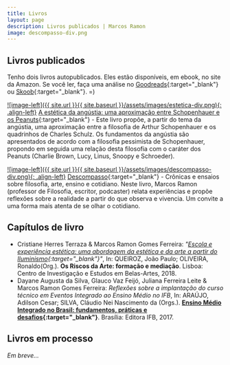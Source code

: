 ```yaml
---
title: Livros
layout: page
description: Livros publicados | Marcos Ramon
image: descompasso-div.png
---
```


## Livros publicados

Tenho dois livros autopublicados. Eles estão disponíveis, em ebook, no site da Amazon. Se você ler, faça uma análise no [Goodreads](https://www.goodreads.com/author/show/16012578.Marcos_Ramon){:target="_blank"} ou [Skoob](https://www.skoob.com.br/descompasso-841935ed847109.html){:target="_blank"}. =)

<a href="https://amzn.to/2XAkrWF" target="_blank">![image-left]({{ site.url }}{{ site.baseurl }}/assets/images/estetica-div.png){: .align-left}</a> [A estética da angústia: uma aproximação entre Schopenhauer e os Peanuts](https://amzn.to/2XAkrWF){:target="_blank"} - Este livro propõe, a partir do tema da angústia, uma aproximação entre a filosofia de Arthur Schopenhauer e os quadrinhos de Charles Schulz. Os fundamentos da angústia são apresentados de acordo com a filosofia pessimista de Schopenhauer, propondo em seguida uma relação desta filosofia com o caráter dos Peanuts (Charlie Brown, Lucy, Linus, Snoopy e Schroeder).

<a href="https://amzn.to/2XvjDlH" target="_blank">![image-left]({{ site.url }}{{ site.baseurl }}/assets/images/descompasso-div.png){: .align-left}</a> [Descompasso](https://amzn.to/2XvjDlH){:target="_blank"} - Crônicas e ensaios sobre filosofia, arte, ensino e cotidiano. Neste livro, Marcos Ramon (professor de Filosofia, escritor, podcaster) relata experiências e propõe reflexões sobre a realidade a partir do que observa e vivencia. Um convite a uma forma mais atenta de se olhar o cotidiano.
 
## Capítulos de livro

 - Cristiane Herres Terraza & Marcos Ramon Gomes Ferreira: *"[Escola e experiência estética: uma abordagem da estética e da arte a partir do Iluminismo](http://congressomateria.fba.ul.pt/rede/2018_rede_02_10_Terraza.pdf){:target="_blank"}"*, In: QUEIROZ, João Paulo; OLIVEIRA, Ronaldo(Org.). **Os Riscos da Arte: formação e mediação**. Lisboa: Centro de Investigação e Estudos em Belas-Artes, 2018. 
 - Dayane Augusta da Silva, Glauco Vaz Feijó, Juliana Ferreira Leite & Marcos Ramon Gomes Ferreira: *Reflexões sobre a implantação do curso técnico em Eventos Integrado ao Ensino Médio no IFB*, In: ARAÚJO, Adilson Cesar; SILVA, Cláudio Nei Nascimento da (Orgs.). **[Ensino Médio Integrado no Brasil: fundamentos, práticas e desafios](http://revistaeixo.ifb.edu.br/index.php/editoraifb/issue/view/81){:target="_blank"}**. Brasília: Editora IFB, 2017.
 
## Livros em processo

*Em breve...*

